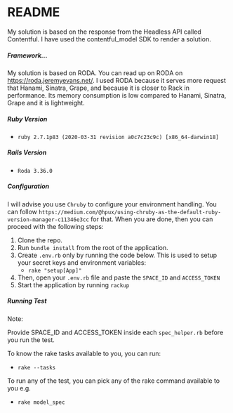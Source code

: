 # README

My solution is based on the response from the Headless API called Contentful. I have used the contentful_model SDK to render a solution. 
##### Framework...

My solution is based on RODA. You can read up on RODA on https://roda.jeremyevans.net/. I used RODA because it serves more request that Hanami, Sinatra, Grape, and because it is closer to Rack in performance. Its memory consumption is low compared to Hanami, Sinatra, Grape and it is lightweight.

##### Ruby Version 

* `ruby 2.7.1p83 (2020-03-31 revision a0c7c23c9c) [x86_64-darwin18]`

##### Rails Version 

* `Roda 3.36.0`

##### Configuration

I will advise you use `Chruby` to configure your environment handling. You can follow `https://medium.com/@hpux/using-chruby-as-the-default-ruby-version-manager-c11346e3cc` for that. When you are done, then you can proceed with the following steps:
1. Clone the repo.
2. Run `bundle install` from the root of the application.
2. Create `.env.rb` only by running the code below. This is used to setup your secret keys and environment variables:
    * `rake "setup[App]"`
3. Then, open your `.env.rb` file and paste the `SPACE_ID` and `ACCESS_TOKEN`
5. Start the application by running `rackup`

##### Running Test

Note: 

Provide SPACE_ID and ACCESS_TOKEN inside each `spec_helper.rb` before you run the test. 

To know the rake tasks available to you, you can run:
* `rake --tasks`

To run any of the test, you can pick any of the rake command available to you e.g.
* `rake model_spec`